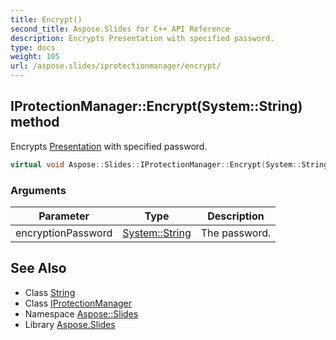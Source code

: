 ```yaml
---
title: Encrypt()
second_title: Aspose.Slides for C++ API Reference
description: Encrypts Presentation with specified password.
type: docs
weight: 105
url: /aspose.slides/iprotectionmanager/encrypt/
---
```

## IProtectionManager::Encrypt(System::String) method


Encrypts [Presentation](../../presentation/) with specified password.

```cpp
virtual void Aspose::Slides::IProtectionManager::Encrypt(System::String encryptionPassword)=0
```


### Arguments

| Parameter | Type | Description |
| --- | --- | --- |
| encryptionPassword | [System::String](../../../system/string/) | The password. |

## See Also

* Class [String](../../../system/string/)
* Class [IProtectionManager](../)
* Namespace [Aspose::Slides](../../)
* Library [Aspose.Slides](../../../)